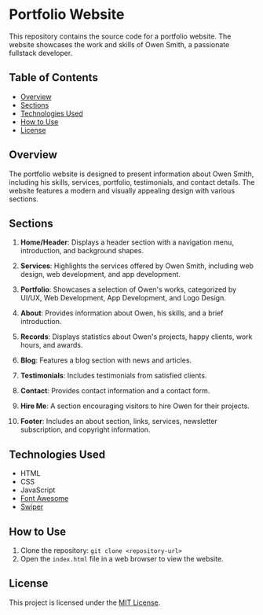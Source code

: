 # Portfolio Website

This repository contains the source code for a portfolio website. The website showcases the work and skills of Owen Smith, a passionate fullstack developer.

## Table of Contents
- [Overview](#overview)
- [Sections](#sections)
- [Technologies Used](#technologies-used)
- [How to Use](#how-to-use)
- [License](#license)

## Overview

The portfolio website is designed to present information about Owen Smith, including his skills, services, portfolio, testimonials, and contact details. The website features a modern and visually appealing design with various sections.

## Sections

1. **Home/Header**: Displays a header section with a navigation menu, introduction, and background shapes.

2. **Services**: Highlights the services offered by Owen Smith, including web design, web development, and app development.

3. **Portfolio**: Showcases a selection of Owen's works, categorized by UI/UX, Web Development, App Development, and Logo Design.

4. **About**: Provides information about Owen, his skills, and a brief introduction.

5. **Records**: Displays statistics about Owen's projects, happy clients, work hours, and awards.

6. **Blog**: Features a blog section with news and articles.

7. **Testimonials**: Includes testimonials from satisfied clients.

8. **Contact**: Provides contact information and a contact form.

9. **Hire Me**: A section encouraging visitors to hire Owen for their projects.

10. **Footer**: Includes an about section, links, services, newsletter subscription, and copyright information.

## Technologies Used

- HTML
- CSS
- JavaScript
- [Font Awesome](https://fontawesome.com/)
- [Swiper](https://swiperjs.com/)

## How to Use

1. Clone the repository: `git clone <repository-url>`
2. Open the `index.html` file in a web browser to view the website.

## License

This project is licensed under the [MIT License](LICENSE).
